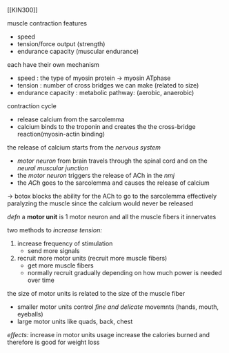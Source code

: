[[KIN300]]

muscle contraction features
- speed
- tension/force output (strength)
- endurance capacity (muscular endurance)

each have their own mechanism
- speed : the type of myosin protein -> myosin ATphase
- tension : number of cross bridges we can make (related to size)
- endurance capacity : metabolic pathway: (aerobic, anaerobic)



contraction cycle
- release calcium from the sarcolemma
- calcium binds to the troponin and creates the the cross-bridge reaction(myosin-actin binding)

the release of calcium starts from the *nervous system*
- *motor neuron* from brain travels through the spinal cord and on the *neural muscular junction*
- the *motor neuron* triggers the release of ACh in the *nmj*
- the *ACh* goes to the sarcolemma and causes the release of calcium

-> botox blocks the ability for the ACh to go to the sarcolemma effectively paralyzing the muscle since the calcium would never be released

*defn* a **motor unit** is $1$ motor neuron and all the muscle fibers it innervates

two methods to *increase tension:*
1. increase frequency of stimulation
	- send more signals
2. recruit more motor units (recruit more muscle fibers)
	- get more muscle fibers
	- normally recruit gradually depending on how much power is needed over time

the size of motor units is related to the size of the muscle fiber
- smaller motor units control *fine and delicate* movemnts (hands, mouth, eyeballs)
- large motor units like quads, back, chest

*effects:*
increase in motor units usage increase the calories burned and therefore is good for weight loss